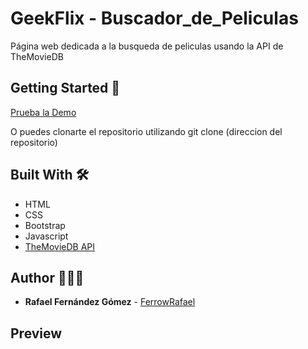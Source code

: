 # GeekFlix - Buscador_de_Peliculas

Página web dedicada a la busqueda de peliculas usando la API de TheMovieDB


## Getting Started 🚀 

[Prueba la Demo](https://ferrowrafael.github.io/GeeksHubs_P3_-_Buscador_de_Peliculas/) 

O puedes clonarte el repositorio utilizando git clone (direccion del repositorio)


## Built With 🛠️    

* HTML
* CSS
* Bootstrap
* Javascript
* [TheMovieDB API](https://developers.themoviedb.org/4/getting-started/authorization)


## Author 👨🏼‍💻

* **Rafael Fernández Gómez** - [FerrowRafael](https://github.com/FerrowRafael)


## Preview


